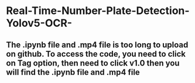 # Real-Time-Number-Plate-Detection-Yolov5-OCR-

## The .ipynb file and .mp4 file is too long to upload on github. To access the code, you need to click on Tag option, then need to click v1.0 then you will find the .ipynb file and .mp4 file
